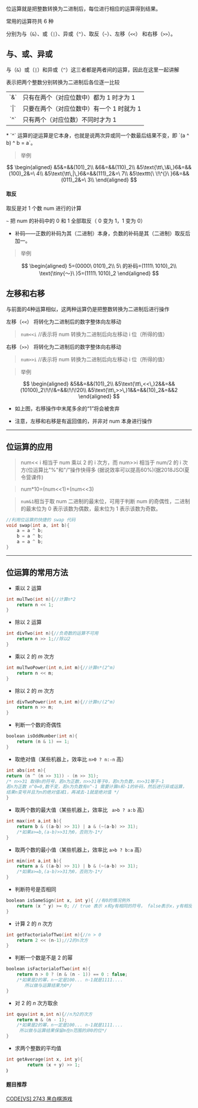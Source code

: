 
位运算就是把整数转换为二进制后，每位进行相应的运算得到结果。

常用的运算符共 6 种

分别为与（`&`）、或（`|`）、异或（`^`）、取反（`~`）、左移（`<<`） 和右移（`>>`）。

## 与、或、异或
与（`&`）或（`|`）和异或（`^`）这三者都是两者间的运算，因此在这里一起讲解

表示把两个整数分别转换为二进制后各位逐一比较

<table><tr>
<td style="text-align:center;">`&`</td><td>只有在两个（对应位数中）都为 1 时才为 1</td>
</tr><tr>
<td style="text-align:center;">`|`</td><td>只要在两个（对应位数中）有一个 1 时就为 1</td>
</tr><tr>
<td style="text-align:center;">`^`</td><td>只有两个（对应位数）不同时才为 1</td>
</tr></table>
* `^` 运算的逆运算是它本身，也就是说两次异或同一个数最后结果不变，即 `(a ^ b) ^ b = a`。

> 举例

$$
\begin{aligned}
&5&=&&(101)_2\\
&6&=&&(110)_2\\
&5\text{\tt\,\&\,}6&=&&(100)_2&=\ 4\\
&5\text{\tt\,|\,}6&=&&(111)_2&=\ 7\\
&5\texttt{\ \!\^{}\ }6&=&&(011)_2&=\ 3\\
\end{aligned}
$$

#### 取反

取反是对 1 个数 num 进行的计算

`~`  把 num 的补码中的 0 和 1 全部取反（ 0 变为 1，1 变为 0）

* 补码——正数的补码为其（二进制）本身，负数的补码是其（二进制）取反后加一。

> 举例

$$
\begin{aligned}
5=(0000\ 0101)_2\\
5\ 的补码=(1111\ 1010)_2\\
\text{\tiny{～}\ }5=(1111\ 1010)_2
\end{aligned}
$$

## 左移和右移
与前面的4种运算相似，这两种运算仍是把整数转换为二进制后进行操作

左移（`<<`） 将转化为二进制后的数字整体向左移动
> `num<<i`  //表示将 num 转换为二进制后向左移动 i 位（所得的值）

右移（`>>`） 将转化为二进制后的数字整体向右移动
> `num>>i`  //表示将 num 转换为二进制后向左移动 i 位（所得的值）

> 举例

$$
\begin{aligned}
&5&&=&&(101)_2\\
&5\text{\tt\,<<\,}2&&=&&(10100)_2\!\!\!&=&&\!\!\!20\\
&5\text{\tt\,>>\,}1&&=&&(10)_2&=&&2
\end{aligned}
$$

* 如上图，右移操作中末尾多余的“1”将会被舍弃

* 注意，左移和右移是有返回值的，并非对 num 本身进行操作

***

## 位运算的应用

> num<<<seperator style="font-size:0;margin:0;padding:0;"></seperator> i 相当于 num 乘以 2 的 i 次方，而 num>>i 相当于 num/2 的 i 次方(位运算比"%"和"/"操作快得多
(据说效率可以提高60%)(据2018JSOI夏令营课件)

> num*10=(num<<1)+(num<<3)

> `num&1`相当于取 num 二进制的最末位，可用于判断 num 的奇偶性，二进制的最末位为 0 表示该数为偶数，最末位为 1 表示该数为奇数。

> 
```cpp
//利用位运算的快捷的 swap 代码
void swap(int a, int b){
	a = a ^ b;   
	b = a ^ b;  
	a = a ^ b;
}

```
---

## 位运算的常用方法

- 乘以 2 运算
```cpp
int mulTwo(int n){//计算n*2
    return n << 1;
}
```

- 除以 2 运算
```cpp
int divTwo(int n){//负奇数的运算不可用
    return n >> 1;//除以2
}
```

- 乘以 2 的 $m$ 次方
```cpp
int mulTwoPower(int n,int m){//计算n*(2^m)
    return n << m;
}
```

- 除以 2 的 $m$ 次方
```cpp
int divTwoPower(int n,int m){//计算n/(2^m)
    return n >> m;
}
```

- 判断一个数的奇偶性
```cpp
boolean isOddNumber(int n){
    return (n & 1) == 1;
}
```

- 取绝对值（某些机器上，效率比 `n>0 ? n:-n` 高）
```cpp
int abs(int n){
return (n ^ (n >> 31)) - (n >> 31);
/* n>>31 取得n的符号，若n为正数，n>>31等于0，若n为负数，n>>31等于-1
若n为正数 n^0=0,数不变，若n为负数有n^-1 需要计算n和-1的补码，然后进行异或运算，
结果n变号并且为n的绝对值减1，再减去-1就是绝对值 */
}
```

- 取两个数的最大值（某些机器上，效率比 ` a>b ? a:b` 高）
```cpp
int max(int a,int b){
    return b & ((a-b) >> 31) | a & (~(a-b) >> 31);
    /*如果a>=b,(a-b)>>31为0，否则为-1*/
}
```

- 取两个数的最小值（某些机器上，效率比 `a>b ? b:a` 高）
```cpp
int min(int a,int b){
    return a & ((a-b) >> 31) | b & (~(a-b) >> 31);
    /*如果a>=b,(a-b)>>31为0，否则为-1*/
}
```

- 判断符号是否相同
```cpp
boolean isSameSign(int x, int y){ //有0的情况例外
    return (x ^ y) >= 0; // true 表示 x和y有相同的符号， false表示x，y有相反的符号。
}
```

- 计算 2 的 $n$ 次方
```cpp
int getFactorialofTwo(int n){//n > 0
    return 2 << (n-1);//2的n次方
}
```

- 判断一个数是不是 2 的幂
```cpp
boolean isFactorialofTwo(int n){
    return n > 0 ? (n & (n - 1)) == 0 : false;
    /*如果是2的幂，n一定是100... n-1就是1111....
       所以做与运算结果为0*/
}
```

- 对 2 的 $n$ 次方取余
```cpp
int quyu(int m,int n){//n为2的次方
    return m & (n - 1);
    /*如果是2的幂，n一定是100... n-1就是1111....
     所以做与运算结果保留m在n范围的非0的位*/
}
```

- 求两个整数的平均值
```cpp
int getAverage(int x, int y){
        return (x + y) >> 1;
｝
```

#### 题目推荐

[CODE[VS] 2743 黑白棋游戏 ](http://codevs.cn/problem/2743/)
